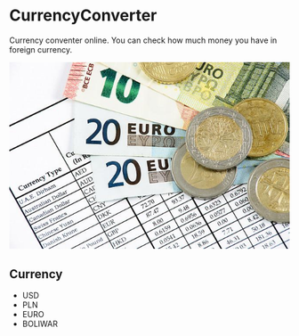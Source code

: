 # CurrencyConverter
Currency conventer online. You can check how much money you have in foreign currency.

![Currency Converter](images/currencyConverter.jpg)

## Currency
- USD
- PLN
- EURO
- BOLIWAR 

